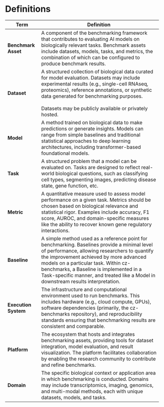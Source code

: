 # Definitions


| Term                  | Definition |
| --------------------- | --------------------------------------------------------------------------------------------------------------------------------------------------------------------------------------------------------------------------------------------------------------------------------------------------------------------------------------------------------------- |
| **Benchmark Asset**  | A component of the benchmarking framework that contributes to evaluating AI models on biologically relevant tasks. Benchmark assets include datasets, models, tasks, and metrics, the combination of which can be configured to produce benchmark results.                                                                                                      |
| **Dataset**           | A structured collection of biological data curated for model evaluation. Datasets may include experimental results (e.g., single-cell RNAseq, proteomics), reference annotations, or synthetic data generated for benchmarking purposes. <br><br>Datasets may be publicly available or privately hosted.                                              |
| **Model**             | A method trained on biological data to make predictions or generate insights. Models can range from simple baselines and traditional statistical approaches to deep learning architectures, including transformer-based foundational models.                                                                                                                    |
| **Task**              | A structured problem that a model can be evaluated on. Tasks are designed to reflect real-world biological questions, such as classifying cell types, segmenting images, predicting disease state, gene function, etc.                                                                                                                                          |
| **Metric**            | A quantitative measure used to assess model performance on a given task. Metrics should be chosen based on biological relevance and statistical rigor. Examples include accuracy, F1 score, AUROC, and domain-specific measures like the ability to recover known gene regulatory interactions.                                                                 |
| **Baseline**          | A simple method used as a reference point for benchmarking. Baselines provide a minimal level of performance, allowing researchers to quantify the improvement achieved by more advanced models on a particular task. Within cz-benchmarks, a Baseline is implemented in a Task-specific manner, and treated like a Model in downstream results interpretation. |
| **Execution System**  | The infrastructure and computational environment used to run benchmarks. This includes hardware (e.g., cloud compute, GPUs), software dependencies (primarily, the cz-benchmarks repository), and reproducibility standards ensuring that benchmarking results are consistent and comparable.                                                                   |
| **Platform**          | The ecosystem that hosts and integrates benchmarking assets, providing tools for dataset integration, model evaluation, and result visualization. The platform facilitates collaboration by enabling the research community to contribute and refine benchmarks.                                                                                                |
| **Domain**            | The specific biological context or application area in which benchmarking is conducted. Domains may include transcriptomics, imaging, genomics, and multi-modal methods, each with unique datasets, models, and tasks.                                                                                                                                           |

